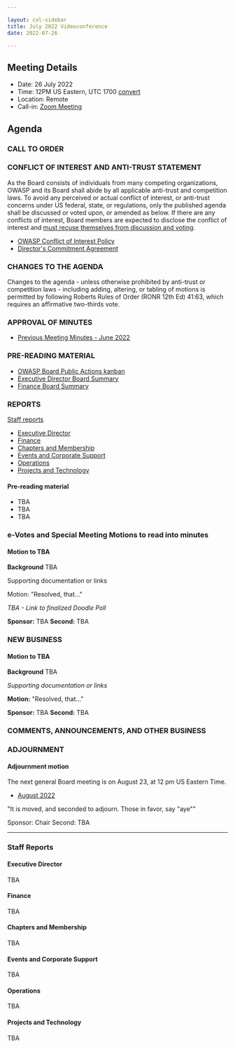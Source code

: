 ```yaml
---

layout: col-sidebar
title: July 2022 Videoconference
date: 2022-07-26

---
```


## Meeting Details

- Date: 26 July 2022
- Time: 12PM US Eastern, UTC 1700 [convert](https://www.timeanddate.com/worldclock/meetingdetails.html?year=2022&month=7&day=26&hour=17&min=0&sec=0&p1=398&p2=16&p3=110&p4=197&p5=217&p6=136&p7=179&p8=438)
- Location: Remote
- Call-in: [Zoom Meeting](https://us06web.zoom.us/j/83392905205?pwd=bXpFOG1oSEMwUTJBTjlQMzVsT1FQdz09)

## Agenda

### CALL TO ORDER

<!--
Board Members
- Grant Ongers, Martin Knobloch, Vandana Verma Sehgal, Joubin Jabbari, Bil Corry, Glenn ten Cate, Avi Douglen

Guests
Andrew van der Stock, Tom Pappas, Dawn Aitken, Harold Blankenship, Lisa Jones, Kelly Santalucia, Lauren Thomas
-->

### CONFLICT OF INTEREST AND ANTI-TRUST STATEMENT

As the Board consists of individuals from many competing organizations, OWASP and its Board shall abide by all applicable anti-trust and competition laws. To avoid any perceived or actual conflict of interest, or anti-trust concerns under US federal, state, or regulations, only the published agenda shall be discussed or voted upon, or amended as below. If there are any conflicts of interest, Board members are expected to disclose the conflict of interest and [must recuse themselves from discussion and voting](https://owasp.org/www-policy/legal/bylaws#section-702-disclosure-required).

- [OWASP Conflict of Interest Policy](https://owasp.org/www-policy/operational/conflict-of-interest)
- [Director's Commitment Agreement](https://owasp.org/www-policy/legal/directors-committment-agreement)

### CHANGES TO THE AGENDA

Changes to the agenda - unless otherwise prohibited by anti-trust or competition laws - including adding, altering, or tabling of motions is permitted by following Roberts Rules of Order (RONR 12th Ed) 41:63, which requires an affirmative two-thirds vote.

### APPROVAL OF MINUTES

- [Previous Meeting Minutes - June 2022](/www-board/minutes/202206)

### PRE-READING MATERIAL

- [OWASP Board Public Actions kanban](https://github.com/OWASP/www-board/projects/1)
- [Executive Director Board Summary](TBA)
- [Finance Board Summary](TBA)

### REPORTS

[Staff reports](#staff-reports)

- [Executive Director](#executive-director)
- [Finance](#finance)
- [Chapters and Membership](#chapters-and-membership)
- [Events and Corporate Support](#events-and-corporate-support)
- [Operations](#operations)
- [Projects and Technology](#projects-and-technology)

#### Pre-reading material

- TBA
- TBA
- TBA

### e-Votes and Special Meeting Motions to read into minutes

#### Motion to TBA

**Background** TBA

Supporting documentation or links

Motion: "Resolved, that..."

*TBA - Link to finalized Doodle Poll*

**Sponsor:** TBA
**Second:** TBA

### NEW BUSINESS

#### Motion to TBA

**Background** TBA

*Supporting documentation or links*

**Motion:** "Resolved, that..."

**Sponsor:** TBA
**Second:** TBA

### COMMENTS, ANNOUNCEMENTS, AND OTHER BUSINESS

### ADJOURNMENT

#### Adjournment motion

The next general Board meeting is on August 23, at 12 pm US Eastern Time.

- [August 2022](https://owasp.org/www-board/meetings/202208.html)

"It is moved, and seconded to adjourn. Those in favor, say "aye""

Sponsor: Chair
Second: TBA

***

### Staff Reports

#### Executive Director

TBA

#### Finance

TBA

#### Chapters and Membership

TBA

#### Events and Corporate Support

TBA

#### Operations

TBA

#### Projects and Technology

TBA
